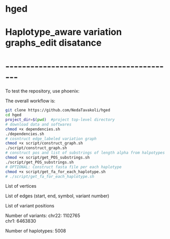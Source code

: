 # hged
# Haplotype_aware variation graphs_edit disatance

# -----------------------------------------
To test the repository, use phoenix:

The overall workflow is:

```sh
git clone https://github.com/NedaTavakoli/hged
cd hged
project_dir=$(pwd)  #project top-level directory
# download data and softwares
chmod +x dependencies.sh
./dependencies.sh
# cosntruct edge_labeled variation graph 
chmod +x script/construct_graph.sh
./script/construct_graph.sh
# construct pos and list of substrings of length alpha from halpotypes
chmod +x script/get_POS_substrings.sh
./script/get_POS_substrings.sh
# OPTIONAL: Construct fasta file per each haplotype
chmod +x script/get_fa_for_each_haplotype.sh
# ./script/get_fa_for_each_haplotype.sh
```

List of vertices

List of edges (start, end, symbol, variant number)

List of variant positions

Number of variants: 
    chr22: 1102765  
    chr1: 6463830

Number of haplotypes: 5008
